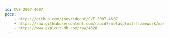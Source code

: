 ```yaml
---
id: CVE-2007-4607
pocs:
    - https://github.com/joeyrideout/CVE-2007-4607
    - https://raw.githubusercontent.com/rapid7/metasploit-framework/master/modules/exploits/windows/browser/oracle_dc_submittoexpress.rb
    - https://www.exploit-db.com/raw/4328
---
```

